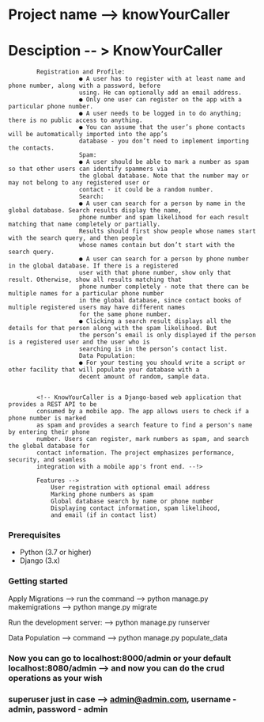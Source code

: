# Project name --> knowYourCaller

# Desciption -- > KnowYourCaller

            Registration and Profile:
                        ● A user has to register with at least name and phone number, along with a password, before
                        using. He can optionally add an email address.
                        ● Only one user can register on the app with a particular phone number.
                        ● A user needs to be logged in to do anything; there is no public access to anything.
                        ● You can assume that the user’s phone contacts will be automatically imported into the app’s
                        database - you don’t need to implement importing the contacts.
                        Spam:
                        ● A user should be able to mark a number as spam so that other users can identify spammers via
                        the global database. Note that the number may or may not belong to any registered user or
                        contact - it could be a random number.
                        Search:
                        ● A user can search for a person by name in the global database. Search results display the name,
                        phone number and spam likelihood for each result matching that name completely or partially.
                        Results should first show people whose names start with the search query, and then people
                        whose names contain but don’t start with the search query.
                        ● A user can search for a person by phone number in the global database. If there is a registered
                        user with that phone number, show only that result. Otherwise, show all results matching that
                        phone number completely - note that there can be multiple names for a particular phone number
                        in the global database, since contact books of multiple registered users may have different names
                        for the same phone number.
                        ● Clicking a search result displays all the details for that person along with the spam likelihood. But
                        the person’s email is only displayed if the person is a registered user and the user who is
                        searching is in the person’s contact list.
                        Data Population:
                        ● For your testing you should write a script or other facility that will populate your database with a
                        decent amount of random, sample data.


            <!-- KnowYourCaller is a Django-based web application that provides a REST API to be
            consumed by a mobile app. The app allows users to check if a phone number is marked
            as spam and provides a search feature to find a person's name by entering their phone
            number. Users can register, mark numbers as spam, and search the global database for
            contact information. The project emphasizes performance, security, and seamless
            integration with a mobile app's front end. --!>
            
            Features -->
                User registration with optional email address
                Marking phone numbers as spam
                Global database search by name or phone number
                Displaying contact information, spam likelihood,
                and email (if in contact list)



### Prerequisites

- Python (3.7 or higher)
- Django (3.x)

### Getting started

Apply Migrations --> run the command --> python manage.py makemigrations
                                     --> python mange.py migrate

Run the development server: --> python manage.py runserver


Data Population --> command --> python manage.py populate_data

### Now you can go to localhost:8000/admin or your default localhost:8080/admin --> and now you can do the crud operations as your wish


### superuser just in case --> admin@admin.com, username - admin, password - admin
